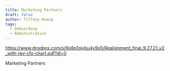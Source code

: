 ```yaml
---
title: Marketing Partners
draft: false
author: Tiffany Huang
tags:
  - Onboarding
  - Administrative
---
```


https://www.dropbox.com/s/6o8p1oiybu4y9s5/Realignment_final_9.27.21_v2_with-rev-cfo-chart.pdf?dl=0

Marketing Partners